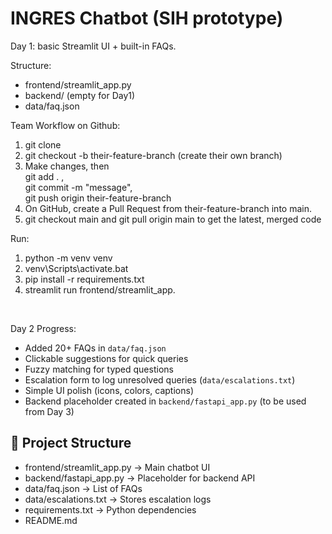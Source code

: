 # INGRES Chatbot (SIH prototype)

Day 1: basic Streamlit UI + built-in FAQs.

Structure:
- frontend/streamlit_app.py
- backend/ (empty for Day1)
- data/faq.json

Team Workflow on Github:

1) git clone <url>
2) git checkout -b their-feature-branch (create their own branch)
3) Make changes, then <br>
    git add . , <br>
    git commit -m "message",<br> 
    git push origin their-feature-branch
4) On GitHub, create a Pull Request from their-feature-branch into main.
5) git checkout main and git pull origin main to get the latest, merged code

Run:
1. python -m venv venv
2. venv\Scripts\activate.bat
3. pip install -r requirements.txt
4. streamlit run frontend/streamlit_app.

<br>

Day 2 Progress:  
- Added 20+ FAQs in `data/faq.json`  
- Clickable suggestions for quick queries  
- Fuzzy matching for typed questions  
- Escalation form to log unresolved queries (`data/escalations.txt`)  
- Simple UI polish (icons, colors, captions)  
- Backend placeholder created in `backend/fastapi_app.py` (to be used from Day 3)  

## 📂 Project Structure
- frontend/streamlit_app.py → Main chatbot UI  
- backend/fastapi_app.py → Placeholder for backend API  
- data/faq.json → List of FAQs  
- data/escalations.txt → Stores escalation logs  
- requirements.txt → Python dependencies  
- README.md  


